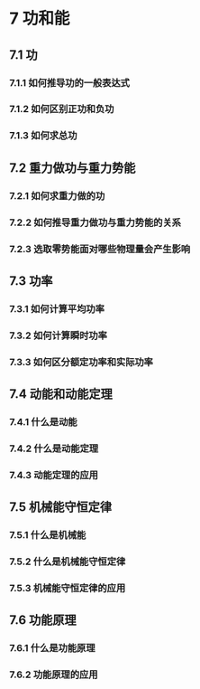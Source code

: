 # 7 功和能

## 7.1 功

### 7.1.1 如何推导功的一般表达式

### 7.1.2 如何区别正功和负功

### 7.1.3 如何求总功

## 7.2 重力做功与重力势能

### 7.2.1 如何求重力做的功

### 7.2.2 如何推导重力做功与重力势能的关系

### 7.2.3 选取零势能面对哪些物理量会产生影响

## 7.3 功率

### 7.3.1 如何计算平均功率

### 7.3.2 如何计算瞬时功率

### 7.3.3 如何区分额定功率和实际功率

## 7.4 动能和动能定理

### 7.4.1 什么是动能

### 7.4.2 什么是动能定理

### 7.4.3 动能定理的应用

## 7.5 机械能守恒定律

### 7.5.1 什么是机械能

### 7.5.2 什么是机械能守恒定律

### 7.5.3 机械能守恒定律的应用

## 7.6 功能原理

### 7.6.1 什么是功能原理

### 7.6.2 功能原理的应用


